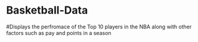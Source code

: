 # Basketball-Data

#Displays the perfromace of the Top 10 players in the NBA along with other factors such as pay and points in a season
